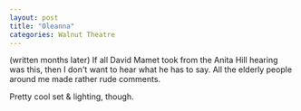 ```yaml
---
layout: post
title: "Oleanna"
categories: Walnut Theatre
---
```

(written months later)
If all David Mamet took from the Anita Hill hearing was this, then I don't want to hear what he has to say. All the elderly people around me made rather rude comments.

Pretty cool set & lighting, though.
